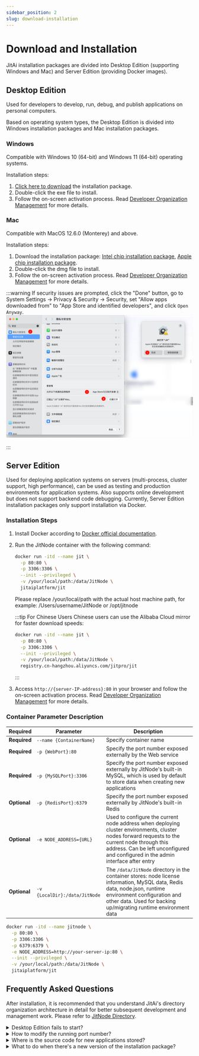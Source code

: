 ```yaml
---
sidebar_position: 2
slug: download-installation
---
```


# Download and Installation

JitAi installation packages are divided into Desktop Edition (supporting Windows and Mac) and Server Edition (providing Docker images).

## Desktop Edition

Used for developers to develop, run, debug, and publish applications on personal computers.

Based on operating system types, the Desktop Edition is divided into Windows installation packages and Mac installation packages.

### Windows

Compatible with Windows 10 (64-bit) and Windows 11 (64-bit) operating systems.

Installation steps:

1. [Click here to download](https://apk.jit.pro/latest/windows/jit.exe) the installation package.
2. Double-click the exe file to install.
3. Follow the on-screen activation process. Read [Developer Organization Management](../devguide/installation-activation/developer-organization-management) for more details.

### Mac

Compatible with MacOS 12.6.0 (Monterey) and above.

Installation steps:

1. Download the installation package: [Intel chip installation package](https://apk.jit.pro/latest/darwin/x64/jit.dmg), [Apple chip installation package](https://apk.jit.pro/latest/darwin/arm/jit.dmg).
2. Double-click the dmg file to install.
3. Follow the on-screen activation process. Read [Developer Organization Management](../devguide/installation-activation/developer-organization-management) for more details.

:::warning
If security issues are prompted, click the "Done" button, go to System Settings -> Privacy & Security -> Security, set "Allow apps downloaded from" to "App Store and identified developers", and click `Open Anyway`.
![Apple Security Validation Issue](./img/apple_validation.png)

:::

## Server Edition

Used for deploying application systems on servers (multi-process, cluster support, high performance), can be used as testing and production environments for application systems. Also supports online development but does not support backend code debugging. Currently, Server Edition installation packages only support installation via Docker.

### Installation Steps

1. Install Docker according to [Docker official documentation](https://docs.docker.com/manuals/).

2. Run the JitNode container with the following command:

   ```bash
   docker run -itd --name jit \
     -p 80:80 \
     -p 3306:3306 \
     --init --privileged \
     -v /your/local/path:/data/JitNode \
     jitaiplatform/jit
   ```
   Please replace /your/local/path with the actual host machine path, for example: /Users/username/JitNode or /opt/jitnode

   :::tip For Chinese Users
   Chinese users can use the Alibaba Cloud mirror for faster download speeds:
   ```bash
   docker run -itd --name jit \
     -p 80:80 \
     -p 3306:3306 \
     --init --privileged \
     -v /your/local/path:/data/JitNode \
     registry.cn-hangzhou.aliyuncs.com/jitpro/jit
   ```
   :::

3. Access `http://{server-IP-address}:80` in your browser and follow the on-screen activation process. Read [Developer Organization Management](../devguide/installation-activation/developer-organization-management) for more details.


### Container Parameter Description

| Required | Parameter | Description |
|---------|------|------|
| **Required** | `--name {ContainerName}` | Specify container name |
| **Required** | `-p {WebPort}:80` | Specify the port number exposed externally by the Web service |
| **Required** | `-p {MySQLPort}:3306` | Specify the port number exposed externally by JitNode's built-in MySQL, which is used by default to store data when creating new applications |
| **Optional** | `-p {RedisPort}:6379` | Specify the port number exposed externally by JitNode's built-in Redis |
| **Optional** | `-e NODE_ADDRESS={URL}` | Used to configure the current node address when deploying cluster environments, cluster nodes forward requests to the current node through this address. Can be left unconfigured and configured in the admin interface after entry |
| **Optional** | `-v {LocalDir}:/data/JitNode` | The `/data/JitNode` directory in the container stores: node license information, MySQL data, Redis data, node.json, runtime environment configuration and other data. Used for backing up/migrating runtime environment data |

```bash title="Complete parameter startup command example"
docker run -itd --name jitnode \
  -p 80:80 \
  -p 3306:3306 \
  -p 6379:6379 \
  -e NODE_ADDRESS=http://your-server-ip:80 \
  --init --privileged \
  -v /your/local/path:/data/JitNode \
  jitaiplatform/jit
```

## Frequently Asked Questions

After installation, it is recommended that you understand JitAi's directory organization architecture in detail for better subsequent development and management work. Please refer to [JitNode Directory](../reference/runtime-platform/jitnode-directory).

<details>
<summary>Desktop Edition fails to start?</summary>

Please first confirm that no local process is occupying port 8080.

</details>

<details>
<summary>How to modify the running port number?</summary>

Modify the PORT value in `JitProjects/node.json`. The default is 8080.

</details>

<details>
<summary>Where is the source code for new applications stored?</summary>

Desktop Edition is stored in the `JitProjects/environs` folder, Docker version is stored in `/data/JitNode/home/environs`

</details>


<details>
<summary>What to do when there's a new version of the installation package?</summary>

For the Server Edition, AdminApp will prompt installation package dependency update information at the top of the page, click to automatically restart and update. If it's a Docker image update, users need to manually pull the new version image and restart the container with the new image, keeping the mapped directory consistent with the old version.

For the Desktop Edition, you need to manually close Jit and restart it.

</details>
